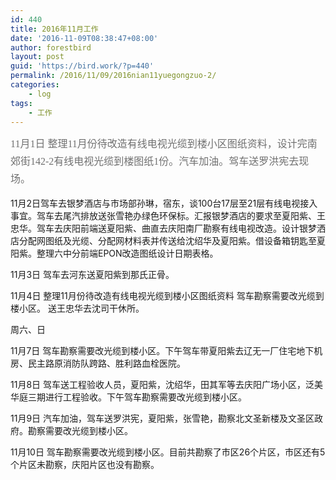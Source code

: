 ```yaml
---
id: 440
title: 2016年11月工作
date: '2016-11-09T08:38:47+08:00'
author: forestbird
layout: post
guid: 'https://bird.work/?p=440'
permalink: /2016/11/09/2016nian11yuegongzuo-2/
categories:
    - log
tags:
    - 工作
---
```


 <span style="color: rgb(112, 112, 112); font-family: 'Microsoft Yahei', Simsun; font-size: 16px; line-height: 28px;">11月1日 整理11月份待改造有线电视光缆到楼小区图纸资料，设计完南郊街142-2有线电视光缆到楼图纸1份。汽车加油。驾车送罗洪宪去现场。</span>

11月2日驾车去银梦酒店与市场部孙琳，宿东，谈100台17层至21层有线电视接入事宜。驾车去尾汽排放送张雪艳办绿色环保标。汇报银梦酒店的要求至夏阳紫、王忠华。驾车去庆阳前端送夏阳紫、曲直去庆阳南厂勘察有线电视改造。设计银梦洒店分配网图纸及光缆、分配网材料表并传送给沈绍华及夏阳紫。借设备箱钥匙至夏阳紫。整理六中分前端EPON改造图纸设计日期表格。

11月3日 驾车去河东送夏阳紫到那氏正骨。

11月4日 整理11月份待改造有线电视光缆到楼小区图纸资料 驾车勘察需要改光缆到楼小区。 送王忠华去沈司干休所。

周六、日

11月7日 驾车勘察需要改光缆到楼小区。下午驾车带夏阳紫去辽无一厂住宅地下机房、民主路原消防队跨路、胜利路血栓医院。

11月8日 驾车送工程验收人员，夏阳紫，沈绍华，田其军等去庆阳广场小区，泛美华庭三期进行工程验收。下午驾车勘察需要改光缆到楼小区。

11月9日 汽车加油，驾车送罗洪宪，夏阳紫，张雪艳，勘察北文圣新楼及文圣区政府。勘察需要改光缆到楼小区。

11月10日 驾车勘察需要改光缆到楼小区。目前共勘察了市区26个片区，市区还有5个片区未勘察，庆阳片区也没有勘察。